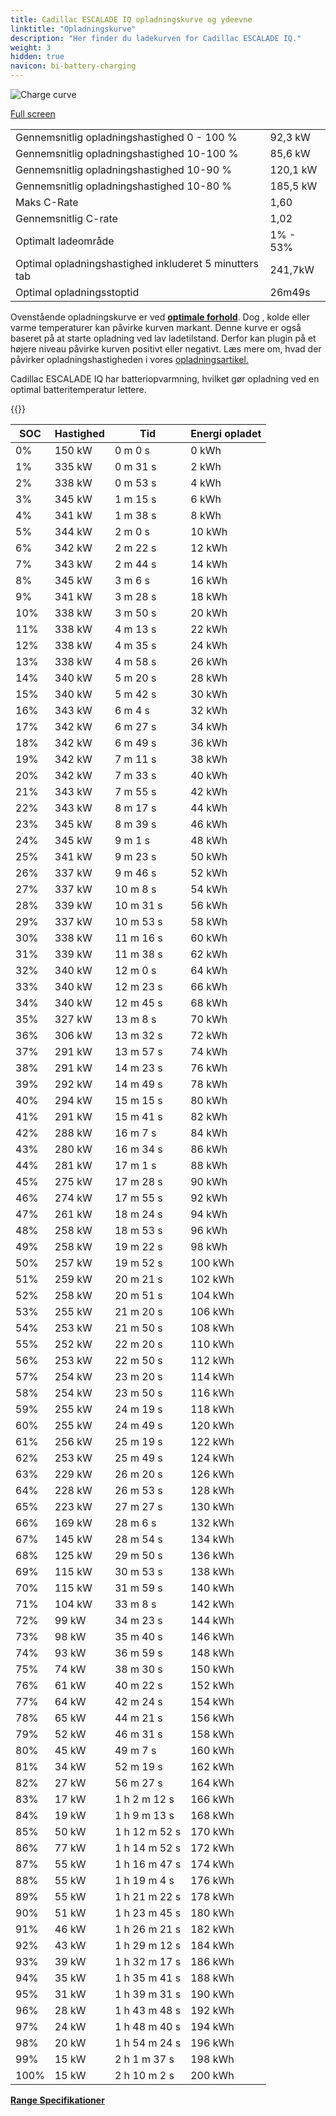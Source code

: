 ```yaml
---
title: Cadillac ESCALADE IQ opladningskurve og ydeevne
linktitle: "Opladningskurve"
description: "Her finder du ladekurven for Cadillac ESCALADE IQ."
weight: 3
hidden: true
navicon: bi-battery-charging
---
```

<!-- markdownlint-disable MD033 -->
<img src="../chargingcurve.svg" alt="Charge curve" class="img-fluid">

[Full screen](/models/cadillac/escalade/escalade_iq/chargingcurve.svg)


<table class="table table-striped border">
<tbody>
<tr>
<td>Gennemsnitlig opladningshastighed 0 - 100 %</td><td>92,3 kW</td>
</tr>
<tr>
<td>Gennemsnitlig opladningshastighed 10-100 %</td><td>85,6 kW</td>
</tr>
<tr>
<td>Gennemsnitlig opladningshastighed 10-90 %</td><td>120,1 kW</td>
</tr>
<tr>
<td>Gennemsnitlig opladningshastighed 10-80 %</td><td>185,5 kW</td>
</tr>
<tr>
<td>Maks C-Rate</td><td>1,60</td>
</tr>
<tr>
<td>Gennemsnitlig C-rate</td><td>1,02</td>
</tr>
<tr>
<td>Optimalt ladeområde</td><td>1% - 53%</td>
</tr>
<tr>
<td>Optimal opladningshastighed inkluderet 5 minutters tab</td><td>241,7kW</td>
</tr>
<tr>
<td>Optimal opladningsstoptid</td><td>26m49s</td>
</tr>
</tbody>
</table>


Ovenstående opladningskurve er ved **[optimale forhold](../../../../../technology/battery/charging/#temperatur)**. Dog , kolde eller varme temperaturer kan påvirke kurven markant. Denne kurve er også baseret på at starte opladning ved lav ladetilstand. Derfor kan plugin på et højere niveau påvirke kurven positivt eller negativt. Læs mere om, hvad der påvirker opladningshastigheden i vores [opladningsartikel.](../../../../../technology/battery/charging/)


Cadillac ESCALADE IQ har batteriopvarmning, hvilket gør opladning ved en optimal batteritemperatur lettere.


{{<evkxdisplayaddarticle />}}
<table class="table table-striped border">
<thead>
<tr><th>SOC</th><th>Hastighed</th><th>Tid</th><th>Energi opladet</th></tr>
</thead>
<tbody>
<tr>
<td>0%</td><td>150 kW</td><td> 0 m 0 s </td><td>0 kWh </td>
</tr>
<tr>
<td>1%</td><td>335 kW</td><td> 0 m 31 s </td><td>2 kWh </td>
</tr>
<tr>
<td>2%</td><td>338 kW</td><td> 0 m 53 s </td><td>4 kWh </td>
</tr>
<tr>
<td>3%</td><td>345 kW</td><td> 1 m 15 s </td><td>6 kWh </td>
</tr>
<tr>
<td>4%</td><td>341 kW</td><td> 1 m 38 s </td><td>8 kWh </td>
</tr>
<tr>
<td>5%</td><td>344 kW</td><td> 2 m 0 s </td><td>10 kWh </td>
</tr>
<tr>
<td>6%</td><td>342 kW</td><td> 2 m 22 s </td><td>12 kWh </td>
</tr>
<tr>
<td>7%</td><td>343 kW</td><td> 2 m 44 s </td><td>14 kWh </td>
</tr>
<tr>
<td>8%</td><td>345 kW</td><td> 3 m 6 s </td><td>16 kWh </td>
</tr>
<tr>
<td>9%</td><td>341 kW</td><td> 3 m 28 s </td><td>18 kWh </td>
</tr>
<tr>
<td>10%</td><td>338 kW</td><td> 3 m 50 s </td><td>20 kWh </td>
</tr>
<tr>
<td>11%</td><td>338 kW</td><td> 4 m 13 s </td><td>22 kWh </td>
</tr>
<tr>
<td>12%</td><td>338 kW</td><td> 4 m 35 s </td><td>24 kWh </td>
</tr>
<tr>
<td>13%</td><td>338 kW</td><td> 4 m 58 s </td><td>26 kWh </td>
</tr>
<tr>
<td>14%</td><td>340 kW</td><td> 5 m 20 s </td><td>28 kWh </td>
</tr>
<tr>
<td>15%</td><td>340 kW</td><td> 5 m 42 s </td><td>30 kWh </td>
</tr>
<tr>
<td>16%</td><td>343 kW</td><td> 6 m 4 s </td><td>32 kWh </td>
</tr>
<tr>
<td>17%</td><td>342 kW</td><td> 6 m 27 s </td><td>34 kWh </td>
</tr>
<tr>
<td>18%</td><td>342 kW</td><td> 6 m 49 s </td><td>36 kWh </td>
</tr>
<tr>
<td>19%</td><td>342 kW</td><td> 7 m 11 s </td><td>38 kWh </td>
</tr>
<tr>
<td>20%</td><td>342 kW</td><td> 7 m 33 s </td><td>40 kWh </td>
</tr>
<tr>
<td>21%</td><td>343 kW</td><td> 7 m 55 s </td><td>42 kWh </td>
</tr>
<tr>
<td>22%</td><td>343 kW</td><td> 8 m 17 s </td><td>44 kWh </td>
</tr>
<tr>
<td>23%</td><td>345 kW</td><td> 8 m 39 s </td><td>46 kWh </td>
</tr>
<tr>
<td>24%</td><td>345 kW</td><td> 9 m 1 s </td><td>48 kWh </td>
</tr>
<tr>
<td>25%</td><td>341 kW</td><td> 9 m 23 s </td><td>50 kWh </td>
</tr>
<tr>
<td>26%</td><td>337 kW</td><td> 9 m 46 s </td><td>52 kWh </td>
</tr>
<tr>
<td>27%</td><td>337 kW</td><td> 10 m 8 s </td><td>54 kWh </td>
</tr>
<tr>
<td>28%</td><td>339 kW</td><td> 10 m 31 s </td><td>56 kWh </td>
</tr>
<tr>
<td>29%</td><td>337 kW</td><td> 10 m 53 s </td><td>58 kWh </td>
</tr>
<tr>
<td>30%</td><td>338 kW</td><td> 11 m 16 s </td><td>60 kWh </td>
</tr>
<tr>
<td>31%</td><td>339 kW</td><td> 11 m 38 s </td><td>62 kWh </td>
</tr>
<tr>
<td>32%</td><td>340 kW</td><td> 12 m 0 s </td><td>64 kWh </td>
</tr>
<tr>
<td>33%</td><td>340 kW</td><td> 12 m 23 s </td><td>66 kWh </td>
</tr>
<tr>
<td>34%</td><td>340 kW</td><td> 12 m 45 s </td><td>68 kWh </td>
</tr>
<tr>
<td>35%</td><td>327 kW</td><td> 13 m 8 s </td><td>70 kWh </td>
</tr>
<tr>
<td>36%</td><td>306 kW</td><td> 13 m 32 s </td><td>72 kWh </td>
</tr>
<tr>
<td>37%</td><td>291 kW</td><td> 13 m 57 s </td><td>74 kWh </td>
</tr>
<tr>
<td>38%</td><td>291 kW</td><td> 14 m 23 s </td><td>76 kWh </td>
</tr>
<tr>
<td>39%</td><td>292 kW</td><td> 14 m 49 s </td><td>78 kWh </td>
</tr>
<tr>
<td>40%</td><td>294 kW</td><td> 15 m 15 s </td><td>80 kWh </td>
</tr>
<tr>
<td>41%</td><td>291 kW</td><td> 15 m 41 s </td><td>82 kWh </td>
</tr>
<tr>
<td>42%</td><td>288 kW</td><td> 16 m 7 s </td><td>84 kWh </td>
</tr>
<tr>
<td>43%</td><td>280 kW</td><td> 16 m 34 s </td><td>86 kWh </td>
</tr>
<tr>
<td>44%</td><td>281 kW</td><td> 17 m 1 s </td><td>88 kWh </td>
</tr>
<tr>
<td>45%</td><td>275 kW</td><td> 17 m 28 s </td><td>90 kWh </td>
</tr>
<tr>
<td>46%</td><td>274 kW</td><td> 17 m 55 s </td><td>92 kWh </td>
</tr>
<tr>
<td>47%</td><td>261 kW</td><td> 18 m 24 s </td><td>94 kWh </td>
</tr>
<tr>
<td>48%</td><td>258 kW</td><td> 18 m 53 s </td><td>96 kWh </td>
</tr>
<tr>
<td>49%</td><td>258 kW</td><td> 19 m 22 s </td><td>98 kWh </td>
</tr>
<tr>
<td>50%</td><td>257 kW</td><td> 19 m 52 s </td><td>100 kWh </td>
</tr>
<tr>
<td>51%</td><td>259 kW</td><td> 20 m 21 s </td><td>102 kWh </td>
</tr>
<tr>
<td>52%</td><td>258 kW</td><td> 20 m 51 s </td><td>104 kWh </td>
</tr>
<tr>
<td>53%</td><td>255 kW</td><td> 21 m 20 s </td><td>106 kWh </td>
</tr>
<tr>
<td>54%</td><td>253 kW</td><td> 21 m 50 s </td><td>108 kWh </td>
</tr>
<tr>
<td>55%</td><td>252 kW</td><td> 22 m 20 s </td><td>110 kWh </td>
</tr>
<tr>
<td>56%</td><td>253 kW</td><td> 22 m 50 s </td><td>112 kWh </td>
</tr>
<tr>
<td>57%</td><td>254 kW</td><td> 23 m 20 s </td><td>114 kWh </td>
</tr>
<tr>
<td>58%</td><td>254 kW</td><td> 23 m 50 s </td><td>116 kWh </td>
</tr>
<tr>
<td>59%</td><td>255 kW</td><td> 24 m 19 s </td><td>118 kWh </td>
</tr>
<tr>
<td>60%</td><td>255 kW</td><td> 24 m 49 s </td><td>120 kWh </td>
</tr>
<tr>
<td>61%</td><td>256 kW</td><td> 25 m 19 s </td><td>122 kWh </td>
</tr>
<tr>
<td>62%</td><td>253 kW</td><td> 25 m 49 s </td><td>124 kWh </td>
</tr>
<tr>
<td>63%</td><td>229 kW</td><td> 26 m 20 s </td><td>126 kWh </td>
</tr>
<tr>
<td>64%</td><td>228 kW</td><td> 26 m 53 s </td><td>128 kWh </td>
</tr>
<tr>
<td>65%</td><td>223 kW</td><td> 27 m 27 s </td><td>130 kWh </td>
</tr>
<tr>
<td>66%</td><td>169 kW</td><td> 28 m 6 s </td><td>132 kWh </td>
</tr>
<tr>
<td>67%</td><td>145 kW</td><td> 28 m 54 s </td><td>134 kWh </td>
</tr>
<tr>
<td>68%</td><td>125 kW</td><td> 29 m 50 s </td><td>136 kWh </td>
</tr>
<tr>
<td>69%</td><td>115 kW</td><td> 30 m 53 s </td><td>138 kWh </td>
</tr>
<tr>
<td>70%</td><td>115 kW</td><td> 31 m 59 s </td><td>140 kWh </td>
</tr>
<tr>
<td>71%</td><td>104 kW</td><td> 33 m 8 s </td><td>142 kWh </td>
</tr>
<tr>
<td>72%</td><td>99 kW</td><td> 34 m 23 s </td><td>144 kWh </td>
</tr>
<tr>
<td>73%</td><td>98 kW</td><td> 35 m 40 s </td><td>146 kWh </td>
</tr>
<tr>
<td>74%</td><td>93 kW</td><td> 36 m 59 s </td><td>148 kWh </td>
</tr>
<tr>
<td>75%</td><td>74 kW</td><td> 38 m 30 s </td><td>150 kWh </td>
</tr>
<tr>
<td>76%</td><td>61 kW</td><td> 40 m 22 s </td><td>152 kWh </td>
</tr>
<tr>
<td>77%</td><td>64 kW</td><td> 42 m 24 s </td><td>154 kWh </td>
</tr>
<tr>
<td>78%</td><td>65 kW</td><td> 44 m 21 s </td><td>156 kWh </td>
</tr>
<tr>
<td>79%</td><td>52 kW</td><td> 46 m 31 s </td><td>158 kWh </td>
</tr>
<tr>
<td>80%</td><td>45 kW</td><td> 49 m 7 s </td><td>160 kWh </td>
</tr>
<tr>
<td>81%</td><td>34 kW</td><td> 52 m 19 s </td><td>162 kWh </td>
</tr>
<tr>
<td>82%</td><td>27 kW</td><td> 56 m 27 s </td><td>164 kWh </td>
</tr>
<tr>
<td>83%</td><td>17 kW</td><td>1 h 2 m 12 s </td><td>166 kWh </td>
</tr>
<tr>
<td>84%</td><td>19 kW</td><td>1 h 9 m 13 s </td><td>168 kWh </td>
</tr>
<tr>
<td>85%</td><td>50 kW</td><td>1 h 12 m 52 s </td><td>170 kWh </td>
</tr>
<tr>
<td>86%</td><td>77 kW</td><td>1 h 14 m 52 s </td><td>172 kWh </td>
</tr>
<tr>
<td>87%</td><td>55 kW</td><td>1 h 16 m 47 s </td><td>174 kWh </td>
</tr>
<tr>
<td>88%</td><td>55 kW</td><td>1 h 19 m 4 s </td><td>176 kWh </td>
</tr>
<tr>
<td>89%</td><td>55 kW</td><td>1 h 21 m 22 s </td><td>178 kWh </td>
</tr>
<tr>
<td>90%</td><td>51 kW</td><td>1 h 23 m 45 s </td><td>180 kWh </td>
</tr>
<tr>
<td>91%</td><td>46 kW</td><td>1 h 26 m 21 s </td><td>182 kWh </td>
</tr>
<tr>
<td>92%</td><td>43 kW</td><td>1 h 29 m 12 s </td><td>184 kWh </td>
</tr>
<tr>
<td>93%</td><td>39 kW</td><td>1 h 32 m 17 s </td><td>186 kWh </td>
</tr>
<tr>
<td>94%</td><td>35 kW</td><td>1 h 35 m 41 s </td><td>188 kWh </td>
</tr>
<tr>
<td>95%</td><td>31 kW</td><td>1 h 39 m 31 s </td><td>190 kWh </td>
</tr>
<tr>
<td>96%</td><td>28 kW</td><td>1 h 43 m 48 s </td><td>192 kWh </td>
</tr>
<tr>
<td>97%</td><td>24 kW</td><td>1 h 48 m 40 s </td><td>194 kWh </td>
</tr>
<tr>
<td>98%</td><td>20 kW</td><td>1 h 54 m 24 s </td><td>196 kWh </td>
</tr>
<tr>
<td>99%</td><td>15 kW</td><td>2 h 1 m 37 s </td><td>198 kWh </td>
</tr>
<tr>
<td>100%</td><td>15 kW</td><td>2 h 10 m 2 s </td><td>200 kWh </td>
</tr>
</tbody>
</table>

<div class="mt-3 mb-3">
<a href="../rangeandconsumption/" class="text-decoration-none text-black">
<strong><i class="bi-arrow-left"></i> Range </strong>
</a>
<a href="../specifications/" class="text-decoration-none text-black float-end">
<strong>Specifikationer <i class="bi-arrow-right"></i></strong>
</a>
</div>

